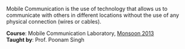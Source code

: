 Mobile Communication is the use of technology that allows us to communicate
with others in different locations without the use of any physical connection
(wires or cables).

**Course**: Mobile Communication Laboratory, [Monsoon 2013]<br>
**Taught by**: Prof. Poonam Singh

[Monsoon 2013]: https://github.com/nitrece/semester-7
